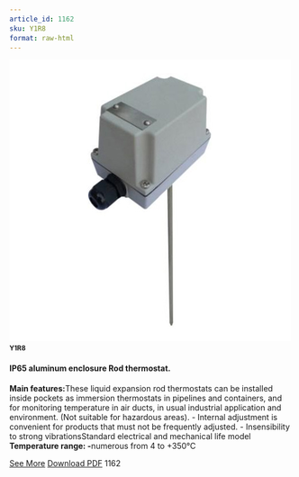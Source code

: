 ```yaml
---
article_id: 1162
sku: Y1R8
format: raw-html
---
```

 <img src="../new-images/Y1R8.jpg" class="card-imgs mb-2">
 <small class="text-grey mb-2"><b>Y1R8</b> </small>
 <h4>IP65 aluminum enclosure Rod thermostat.</h4>
 <p><b>Main features:</b>These liquid expansion rod thermostats can be installed inside pockets as immersion thermostats in pipelines and containers, and for monitoring temperature in air ducts, in usual industrial application and environment. (Not suitable for hazardous areas).
 - Internal adjustment is convenient for products that must not be frequently adjusted.
 - Insensibility to strong vibrationsStandard electrical and mechanical life model
 <b>Temperature range: -</b>numerous from 4 to +350&#xB0;C</p>
 <div class="btns">
 <a href="ip65-aluminum.html" class="btn-red">See More</a>
 <a href="pdf/2-67IP65 aluminium enclosure Rod thermostat20140618.pdf" target="_blank" class="btn-red">Download PDF</a>
 <!-- <a href="http://www.ultimheat.com/cat2.html" target="_blank" class="access-link"> Access full catalogue <i class="fa fa-external-link" aria-hidden="true"></i> </a> -->
 <span class="number-btn">1162</span>
 </div>
 